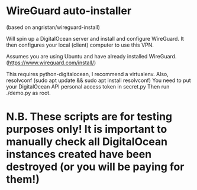 # WireGuard auto-installer
(based on angristan/wireguard-install)

Will spin up a DigitalOcean server and install and configure WireGuard.
It then configures your local (client) computer to use this VPN.

Assumes you are using Ubuntu and have already installed WireGuard.
(https://www.wireguard.com/install/)

This requires python-digitalocean, I recommend a virtualenv.
Also, resolvconf (sudo apt update && sudo apt install resolvconf)
You need to put your DigitalOcean API personal access token in secret.py
Then run ./demo.py as root.

# N.B. These scripts are for testing purposes only! It is important to manually check all DigitalOcean instances created have been destroyed (or you will be paying for them!)
